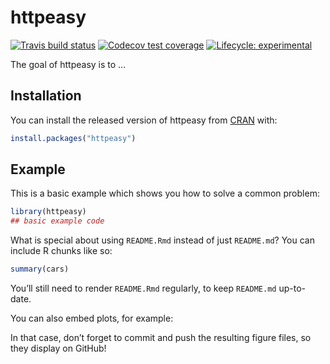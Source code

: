 
<!-- README.md is generated from README.Rmd. Please edit that file -->

# httpeasy

<!-- badges: start -->

[![Travis build
status](https://travis-ci.org/rappster/httpeasy.svg?branch=master)](https://travis-ci.org/rappster/httpeasy)
[![Codecov test
coverage](https://codecov.io/gh/rappster/httpeasy/branch/master/graph/badge.svg)](https://codecov.io/gh/rappster/httpeasy?branch=master)
[![Lifecycle:
experimental](https://img.shields.io/badge/lifecycle-experimental-orange.svg)](https://www.tidyverse.org/lifecycle/#experimental)
<!-- badges: end -->

The goal of httpeasy is to …

## Installation

You can install the released version of httpeasy from
[CRAN](https://CRAN.R-project.org) with:

``` r
install.packages("httpeasy")
```

## Example

This is a basic example which shows you how to solve a common problem:

``` r
library(httpeasy)
## basic example code
```

What is special about using `README.Rmd` instead of just `README.md`?
You can include R chunks like so:

``` r
summary(cars)
```

You’ll still need to render `README.Rmd` regularly, to keep `README.md`
up-to-date.

You can also embed plots, for example:

In that case, don’t forget to commit and push the resulting figure
files, so they display on GitHub\!
